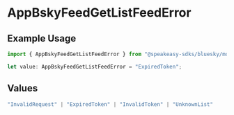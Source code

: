 # AppBskyFeedGetListFeedError

## Example Usage

```typescript
import { AppBskyFeedGetListFeedError } from "@speakeasy-sdks/bluesky/models/errors";

let value: AppBskyFeedGetListFeedError = "ExpiredToken";
```

## Values

```typescript
"InvalidRequest" | "ExpiredToken" | "InvalidToken" | "UnknownList"
```